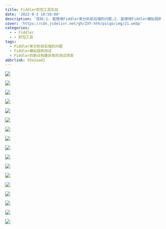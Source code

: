 ```yaml
---
title: Fiddler抓包工具实战
date: '2022-8-3 10:58:00'
description: '目标:1. 能够用Fiddler来分析前后端的问题;2. 能够用Fiddler模拟弱网测试;3. 能使用Fiddler的断点构建异常的测试场景'
cover: 'https://cdn.jsdelivr.net/gh/ZXY-hhh/picgo/img/21.webp'
categories:
  - - Fiddler
  - - 抓包工具
tags:
  - Fiddler来分析前后端的问题
  - Fiddler模拟弱网测试
  - Fiddler的断点构建异常的测试场景
abbrlink: 93e2aad2
---
```


![](D:\黑马测试学习路线\fiddler\1.png)

![](D:\黑马测试学习路线\fiddler\2.png)

![](D:\黑马测试学习路线\fiddler\3.png)

![](D:\黑马测试学习路线\fiddler\4.png)

![](D:\黑马测试学习路线\fiddler\5.png)

![](D:\黑马测试学习路线\fiddler\6.png)

![](D:\黑马测试学习路线\fiddler\7.png)

![](D:\黑马测试学习路线\fiddler\8.png)

![](D:\黑马测试学习路线\fiddler\9.png)

![](D:\黑马测试学习路线\fiddler\10.png)

![](D:\黑马测试学习路线\fiddler\11.png)

![](D:\黑马测试学习路线\fiddler\12.png)

![](D:\黑马测试学习路线\fiddler\13.png)

![](D:\黑马测试学习路线\fiddler\14.png)

![](D:\黑马测试学习路线\fiddler\15.png)

![](D:\黑马测试学习路线\fiddler\16.png)

![](D:\黑马测试学习路线\fiddler\17.png)



























































































































































